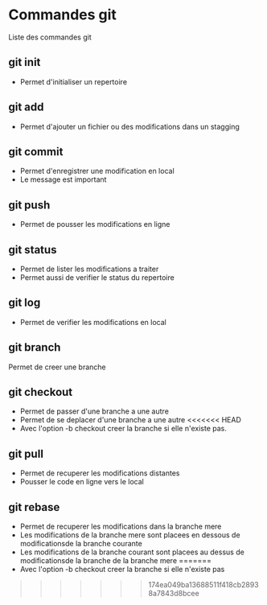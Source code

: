 # Commandes git

Liste des commandes git

## git init
- Permet d'initialiser un repertoire

## git add
- Permet d'ajouter un fichier ou des modifications dans un stagging

## git commit
- Permet d'enregistrer une modification en local
- Le message est important

## git push
- Permet de pousser les modifications en ligne

## git status
- Permet de lister les modifications a traiter
- Permet aussi de verifier le status du repertoire 

## git log
- Permet de verifier les modifications en local

## git branch
Permet de creer une branche

## git checkout 
- Permet de passer d'une branche a une autre
- Permet de se deplacer d'une branche a une autre
<<<<<<< HEAD
- Avec l'option -b checkout creer la branche si elle n'existe pas.

## git pull
- Permet de recuperer les modifications distantes
- Pousser le code en ligne vers le local

## git rebase
- Permet de recuperer les modifications dans la branche mere
- Les modifications de la branche mere sont placees en dessous de modificationsde la branche courante 
- Les modifications de la branche courant sont placees au  dessus de modificationsde la branche de la branche mere 
=======
- Avec l'option -b checkout creer la branche si elle n'existe pas
>>>>>>> 174ea049ba13688511f418cb28938a7843d8bcee
